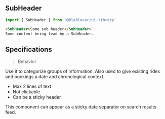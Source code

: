 

## SubHeader

```js
import { SubHeader } from '@blablacar/ui-library'
```

```html
<SubHeader>Some sub header</SubHeader>
Some content being lead by a SubHeader.

```

## Specifications

> Behavior

Use it to categorize groups of information.
Also used to give existing rides and bookings a date and chronological context.

 - Max 2 lines of text
 - Not clickable
 - Can be a sticky header

This component can appear as a sticky date separator on search results feed.

